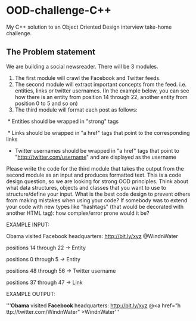 OOD-challenge-C++
=================

My C++ solution to an Object Oriented Design interview take-home challenge.

The Problem statement
---------------------

We are building a social newsreader. There will be 3 modules.

1. The first module will crawl the Facebook and Twitter feeds.
2. The second module will extract important concepts from the feed. i.e. entities, links or twitter usernames. (In the example below, you can see how there is an entity from position 14 through 22, another entity from position 0 to 5 and so on)
3. The third module will format each post as follows:

­ * Entities should be wrapped in "strong" tags

­ * Links should be wrapped in "a href" tags that point to the corresponding links
­
 * Twitter usernames should be wrapped in "a href" tags that point to "http://twitter.com/username" and are displayed as the username

Please write the code for the third module that takes the output from the second module as an input and produces formatted text. This is a code design question, so we are looking for strong OOD principles. Think about what data structures, objects and classes that you want to use to structure/define your input. What is the best code design to prevent others from making mistakes when using your code? If somebody was to extend your code with new types like "hashtags" (that would be decorated with another HTML tag): how complex/error prone would it be?

EXAMPLE INPUT:

Obama visited Facebook headquarters: http://bit.ly/xyz @WindnWater

positions 14 through 22 → Entity

positions 0 through 5 → Entity

positions 48 through 56 → Twitter username

positions 37 through 47 → Link

EXAMPLE OUTPUT:

'''<strong>Obama</strong> visited <strong>Facebook</strong> headquarters: <a href=”http://bit.ly/xyz”>http://bit.ly/xyz</a> @<a href=”h ttp://twitter.com/WindnWater” >WindnWater</a>'''
